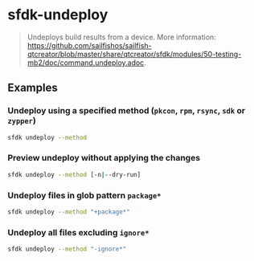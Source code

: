 # sfdk-undeploy

> Undeploys build results from a device. More information: <https://github.com/sailfishos/sailfish-qtcreator/blob/master/share/qtcreator/sfdk/modules/50-testing-mb2/doc/command.undeploy.adoc>.

## Examples

### Undeploy using a specified method (`pkcon`, `rpm`, `rsync`, `sdk` or `zypper`)

```bash
sfdk undeploy --method
```

### Preview undeploy without applying the changes

```bash
sfdk undeploy --method [-n|--dry-run]
```

### Undeploy files in glob pattern `package*`

```bash
sfdk undeploy --method "+package*"
```

### Undeploy all files excluding `ignore*`

```bash
sfdk undeploy --method "-ignore*"
```

